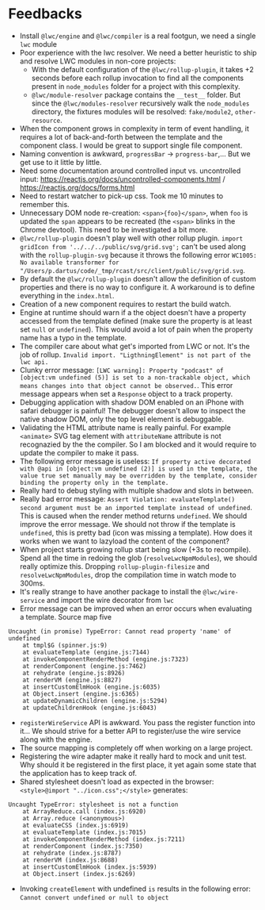 # Feedbacks

* Install `@lwc/engine` and `@lwc/compiler` is a real footgun, we need a single `lwc` module
* Poor experience with the lwc resolver. We need a better heuristic to ship and resolve LWC modules in non-core projects:
    * With the default configuration of the `@lwc/rollup-plugin`, it takes +2 seconds before each rollup invocation to find all the components present in `node_modules` folder for a project with this complexity.
    * `@lwc/module-resolver` package contains the `__test__` folder. But since the `@lwc/modules-resolver` recursively walk the `node_modules` directory, the fixtures modules will be resolved: `fake/module2`, `other-resource`.
* When the component grows in complexity in term of event handling, it requires a lot of back-and-forth between the template and the component class. I would be great to support single file component.
* Naming convention is awkward, `progressBar` -> `progress-bar`,... But we get use to it little by little. 
* Need some documentation around controlled input vs. uncontrolled input: https://reactjs.org/docs/uncontrolled-components.html / https://reactjs.org/docs/forms.html
* Need to restart watcher to pick-up css. Took me 10 minutes to remember this.
* Unnecessary DOM node re-creation: `<span>{foo}</span>`, when `foo` is updated the `span` appears to be recreated (the `<span>` blinks in the Chrome devtool). This need to be investigated a bit more.
* `@lwc/rollup-plugin` doesn't play well with other rollup plugin. `import gridIcon from '../../../public/svg/grid.svg';` can't be used along with the `rollup-plugin-svg` because it throws the following error `WC1005: No available transformer for "/Users/p.dartus/code/_tmp/rcast/src/client/public/svg/grid.svg`.
* By default the `@lwc/rollup-plugin` doesn't allow the definition of custom properties and there is no way to configure it. A workaround is to define everything in the `index.html`.
* Creation of a new component requires to restart the build watch.
* Engine at runtime should warn if a the object doesn't have a property accessed from the template defined (make sure the property is at least set `null` or `undefined`). This would avoid a lot of pain when the property name has a typo in the template.
* The compiler care about what get's imported from LWC or not. It's the job of rollup. `Invalid import. "LigthningElement" is not part of the lwc api.`
* Clunky error message: `[LWC warning]: Property "podcast" of [object:vm undefined (5)] is set to a non-trackable object, which means changes into that object cannot be observed.`. This error message appears when set a `Response` object to a track property.
* Debugging application with shadow DOM enabled on an iPhone with safari debugger is painful! The debugger doesn't allow to inspect the native shadow DOM, only the top level element is debuggable. 
* Validating the HTML attribute name is really painful. For example `<animate>` SVG tag element with `attributeName` attribute is not recognazied by the the compiler. So I am blocked and it would require to update the compiler to make it pass.
* The following error message is useless: `If property active decorated with @api in [object:vm undefined (2)] is used in the template, the value true set manually may be overridden by the template, consider binding the property only in the template.`
* Really hard to debug styling with multiple shadow and slots in between.
* Really bad error message: `Assert Violation: evaluateTemplate() second argument must be an imported template instead of undefined`. This is caused when the render method returns `undefined`. We should improve the error message. We should not throw if the template is `undefined`, this is pretty bad (icon was missing a template). How does it works when we want to lazyload the content of the component?
* When project starts growing rollup start being slow (+3s to recompile). Spend all the time in redoing the glob (`resolveLwcNpmModules`), we should really optimize this. Dropping `rollup-plugin-filesize` and `resolveLwcNpmModules`, drop the compilation time in watch mode to 300ms.
* It's really strange to have another package to install the `@lwc/wire-service` and import the wire decorator from `lwc`
* Error message can be improved when an error occurs when evaluating a template. Source map five 
```
Uncaught (in promise) TypeError: Cannot read property 'name' of undefined
    at tmpl$G (spinner.js:9)
    at evaluateTemplate (engine.js:7144)
    at invokeComponentRenderMethod (engine.js:7323)
    at renderComponent (engine.js:7462)
    at rehydrate (engine.js:8926)
    at renderVM (engine.js:8827)
    at insertCustomElmHook (engine.js:6035)
    at Object.insert (engine.js:6365)
    at updateDynamicChildren (engine.js:5294)
    at updateChildrenHook (engine.js:6043)
```
* `registerWireService` API is awkward. You pass the register function into it... We should strive for a better API to register/use the wire service along with the engine.
* The source mapping is completely off when working on a large project.
* Registering the wire adapter make it really hard to mock and unit test. Why should it be registered in the first place, it yet again some state that the application has to keep track of.
* Shared stylesheet doesn't load as expected in the browser: `<style>@import "../icon.css";</style>` generates:
```
Uncaught TypeError: stylesheet is not a function
    at ArrayReduce.call (index.js:6920)
    at Array.reduce (<anonymous>)
    at evaluateCSS (index.js:6919)
    at evaluateTemplate (index.js:7015)
    at invokeComponentRenderMethod (index.js:7211)
    at renderComponent (index.js:7350)
    at rehydrate (index.js:8787)
    at renderVM (index.js:8688)
    at insertCustomElmHook (index.js:5939)
    at Object.insert (index.js:6269)
```
* Invoking `createElement` with undefined `is` results in the following error: `Cannot convert undefined or null to object`